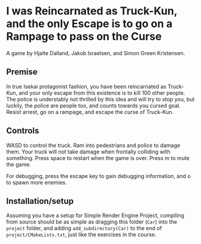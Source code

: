 # I was Reincarnated as Truck-Kun, and the only Escape is to go on a Rampage to pass on the Curse

A game by Hjalte Dalland, Jakob Israelsen, and Simon Green Kristensen.

## Premise

In true Isekai protagonist fashion, you have been reincarnated as Truck-Kun, and your only
escape from this existence is to kill 100 other people. The police is understably not
thrilled by this idea and will try to stop you, but luckily, the police are people too, and
counts towards you cursed goal. Resist arrest, go on a rampage, and escape the curse of
Truck-Kun.

## Controls

WASD to control the truck. Ram into pedestrians and police to damage them. Your truck will
not take damage when frontally colliding with something.
Press space to restart when the game is over. Press m to mute the game.

For debugging, press the escape key to gain debugging information, and o to spawn more enemies.

## Installation/setup

Assuming you have a setup for Simple Render Engine Project, compiling from source
should be as simple as dragging this folder (`Car`) into the `project` folder,
and adding `add_subdirectory(Car)` to the end of `project/CMakeLists.txt`,
just like the exercises in the course.
